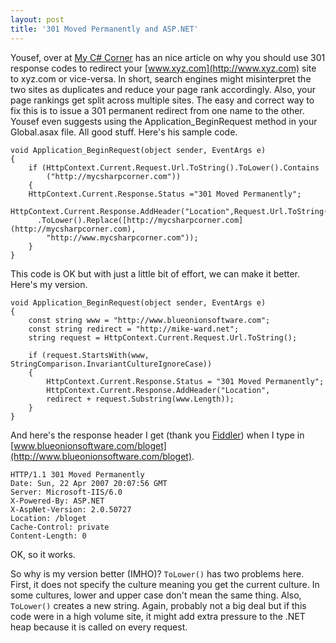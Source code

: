 ```yaml
---
layout: post
title: '301 Moved Permanently and ASP.NET'
---
```

Yousef, over at [My C# Corner](http://www.mycsharpcorner.com/) has an nice article on why you should use 301 response codes to redirect your [www.xyz.com](http://www.xyz.com) site to xyz.com or vice-versa. In short, search engines might misinterpret the two sites as duplicates and reduce your page rank accordingly. Also, your page rankings get split across multiple sites. The easy and correct way to fix this is to issue a 301 permanent redirect from one name to the other. Yousef even suggests using the Application_BeginRequest method in your Global.asax file. All good stuff. Here's his sample code.

    void Application_BeginRequest(object sender, EventArgs e)  
    {  
        if (HttpContext.Current.Request.Url.ToString().ToLower().Contains  
            ("http://mycsharpcorner.com"))  
        {  
        HttpContext.Current.Response.Status ="301 Moved Permanently";  
        HttpContext.Current.Response.AddHeader("Location",Request.Url.ToString()  
          .ToLower().Replace([http://mycsharpcorner.com](http://mycsharpcorner.com),  
            "http://www.mycsharpcorner.com"));  
        }  
    }

This code is OK but with just a little bit of effort, we can make it better. Here's my version.

    void Application_BeginRequest(object sender, EventArgs e)  
    {  
        const string www = "http://www.blueonionsoftware.com";  
        const string redirect = "http://mike-ward.net";  
        string request = HttpContext.Current.Request.Url.ToString();  
          
        if (request.StartsWith(www, StringComparison.InvariantCultureIgnoreCase))  
        {  
            HttpContext.Current.Response.Status = "301 Moved Permanently";  
            HttpContext.Current.Response.AddHeader("Location",  
            redirect + request.Substring(www.Length));  
        }  
    }  


And here's the response header I get (thank you [Fiddler](http://www.fiddlertool.com/fiddler/)) when I type in [www.blueonionsoftware.com/bloget](http://www.blueonionsoftware.com/bloget).

    HTTP/1.1 301 Moved Permanently  
    Date: Sun, 22 Apr 2007 20:07:56 GMT  
    Server: Microsoft-IIS/6.0  
    X-Powered-By: ASP.NET  
    X-AspNet-Version: 2.0.50727  
    Location: /bloget  
    Cache-Control: private  
    Content-Length: 0  


OK, so it works.

So why is my version better (IMHO)? `ToLower()` has two problems here. First, it does not specify the culture meaning you get the current culture. In some cultures, lower and upper case don't mean the same thing. Also, `ToLower()` creates a new string. Again, probably not a big deal but if this code were in a high volume site, it might add extra pressure to the .NET heap because it is called on every request.
